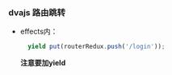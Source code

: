 ### dvajs 路由跳转

+ effects内：

  ```js
    yield put(routerRedux.push('/login'));
  ```

  **注意要加yield**

